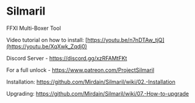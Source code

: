 # Silmaril
FFXI Multi-Boxer Tool

Video tutorial on how to install: [https://youtu.be/n7nDTAw_tjQ](https://youtu.be/XqXwk_Zqdj0)

Discord Server - https://discord.gg/xzRFAMtFKt

For a full unlock - https://www.patreon.com/ProjectSilmaril

Installation: https://github.com/Mirdain/Silmaril/wiki/02.-Installation

Upgrading: https://github.com/Mirdain/Silmaril/wiki/07.-How-to-upgrade


